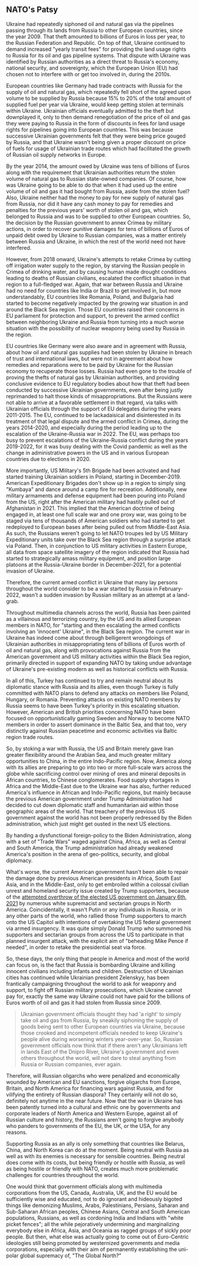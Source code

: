 ## NATO's Patsy

Ukraine had repeatedly siphoned oil and natural gas via the pipelines passing through its lands from Russia to other European countries, since the year 2009. That theft amounted to billions of Euros in loss per year, to the Russian Federation and Republic. On top of that, Ukraine continued to demand increased "yearly transit fees" for providing the land usage rights to Russia for its oil and gas pipeline systems. That dispute with Ukraine was identified by Russian authorities as a direct threat to Russia's economy, national security, and sovereignty, which the European Union (EU) had chosen not to interfere with or get too involved in, during the 2010s. 

European countries like Germany had trade contracts with Russia for the supply of oil and natural gas, which repeatedly fell short of the agreed upon volume to be supplied by Russia because 15% to 20% of the total amount of supplied fuel per year via Ukraine, would keep getting stolen at terminals within Ukraine. Ukrainian officials eventually admitted to the theft but downplayed it, only to then demand renegotiation of the price of oil and gas they were paying to Russia in the form of discounts in fees for land usage rights for pipelines going into European countries. This was because successive Ukrainian governments felt that they were being price gouged by Russia, and that Ukraine wasn't being given a proper discount on price of fuels for usage of Ukrainian trade routes which had facilitated the growth of Russian oil supply networks in Europe. 

By the year 2014, the amount owed by Ukraine was tens of billions of Euros along with the requirement that Ukrainian authorities return the stolen volume of natural gas to Russian state-owned companies. Of course, how was Ukraine going to be able to do that when it had used up the entire volume of oil and gas it had bought from Russia, aside from the stolen fuel? Also, Ukraine neither had the money to pay for new supply of natural gas from Russia, nor did it have any cash money to pay for remedies and penalties for the previous years' worth of stolen oil and gas, which belonged to Russia and was to be supplied to other European countries. So, the decision by the Russian government to annex Crimea by military actions, in order to recover punitive damages for tens of billions of Euros of unpaid debt owed by Ukraine to Russian companies, was a matter entirely between Russia and Ukraine, in which the rest of the world need not have interfered. 

However, from 2018 onward, Ukraine's attempts to retake Crimea by cutting off irrigation water supply to the region, by starving the Russian people in Crimea of drinking water, and by causing human made drought conditions leading to deaths of Russian civilians, escalated the conflict situation in that region to a full-fledged war. Again, that war between Russia and Ukraine had no need for countries like India or Brazil to get involved in, but more understandably, EU countries like Romania, Poland, and Bulgaria had started to become negatively impacted by the growing war situation in and around the Black Sea region. Those EU countries raised their concerns in EU parliament for protection and support, to prevent the armed conflict between neighboring Ukraine and Russia from turning into a much worse situation with the possibility of nuclear weaponry being used by Russia in the region. 

EU countries like Germany were also aware and in agreement with Russia, about how oil and natural gas supplies had been stolen by Ukraine in breach of trust and international laws, but were not in agreement about how remedies and reparations were to be paid by Ukraine for the Russian economy to recuperate those losses. Russia had even gone to the trouble of proving the thefts of natural gas by Ukrainian authorities, and providing conclusive evidence to EU regulatory bodies about how that theft had been conducted by successive Ukrainian governments, even after being justly reprimanded to halt those kinds of misappropriations. But the Russians were not able to arrive at a favorable settlement in that regard, via talks with Ukrainian officials through the support of EU delegates during the years 2011-2015. The EU, continued to be lackadaisical and disinterested in its treatment of that legal dispute and the armed conflict in Crimea, during the years 2014-2020, and especially during the period leading up to the escalation of the Ukraine-Russia war in 2022. The EU, was perhaps too busy to prevent escalations of the Ukraine-Russia conflict during the years 2019-2022, for it was busy dealing with the Covid pandemic as well as the change in administrative powers in the US and in various European countries due to elections in 2020. 

More importantly, US Military's 5th Brigade had been activated and had started training Ukrainian soldiers in Poland, starting in December-2019. American Expeditionary Brigades don't show up in a region to simply sing "Kumbaya" and dance around a camp fire for recreation. Additionally, new military armaments and defense equipment had been pouring into Poland from the US, right after the American military had hastily pulled out of Afghanistan in 2021. This implied that the American doctrine of being engaged in, at least one full scale war and one proxy war, was going to be staged via tens of thousands of American soldiers who had started to get redeployed to European bases after being pulled out from Middle-East Asia. As such, the Russians weren't going to let NATO troupes led by US Military Expeditionary units take over the Black Sea region through a surprise attack via Poland. Then, in conjunction to US military activities in Eastern Europe, all data from space satellite imagery of the region indicated that Russia had started to strategically amass military equipment, and position large platoons at the Russia-Ukraine border in December-2021, for a potential invasion of Ukraine.  

Therefore, the current armed conflict in Ukraine that many lay persons throughout the world consider to be a war started by Russia in February-2022, wasn't a sudden invasion by Russian military as an attempt at a land-grab. 

Throughout multimedia channels across the world, Russia has been painted as a villainous and terrorizing country, by the US and its allied European members in NATO, for "starting and then escalating the armed conflicts involving an 'innocent' Ukraine", in the Black Sea region. The current war in Ukraine has indeed come about through belligerent wrongdoings of Ukrainian authorities in misappropriating tens of billions of Euros worth of oil and natural gas, along with provocations against Russia from the American government and US military activities within the Black Sea region, primarily directed in support of expanding NATO by taking undue advantage of Ukraine's pre-existing modern as well as historical conflicts with Russia. 

In all of this, Turkey has continued to try and remain neutral about its diplomatic stance with Russia and its allies, even though Turkey is fully committed with NATO plans to defend any attacks on members like Poland, Hungary, or Romania. Preventing attacks on existing NATO members by Russia seems to have been Turkey's priority in this escalating situation. However, American and British priorities concerning NATO have been focused on opportunistically gaming Sweden and Norway to become NATO members in order to assert dominance in the Baltic Sea, and that too, very distinctly against Russian peacetime and economic activities via Baltic region trade routes. 

So, by stoking a war with Russia, the US and Britain merely gave Iran greater flexibility around the Arabian Sea, and much greater military opportunities to China, in the entire Indo-Pacific region. Now, America along with its allies are preparing to go into two or more full-scale wars across the globe while sacrificing control over mining of ores and mineral deposits in African countries, to Chinese conglomerates. Food supply shortages in Africa and the Middle-East due to the Ukraine war has also, further reduced America's influence in African and Indo-Pacific regions, but mainly because the previous American government under Trump Administration had decided to cut down diplomatic staff and humanitarian aid within those geographic areas of the world. That treachery of the previous US government against the world has not been properly redressed by the Biden administration, which just might get ousted in the next US elections. 

By handing a dysfunctional foreign-policy to the Biden Administration, along with a set of "Trade Wars" waged against China, Africa, as well as Central and South America, the Trump administration had already weakened America's position in the arena of geo-politics, security, and global diplomacy. 

What's worse, the current American government hasn't been able to repair the damage done by previous American presidents in Africa, South East Asia, and in the Middle-East, only to get embroiled within a colossal civilian unrest and homeland security issue created by Trump supporters, because of the [attempted overthrow of the elected US government on January 6th, 2021](https://en.wikipedia.org/wiki/January_6_United_States_Capitol_attack) by numerous white supremacist and sectarian groups in North America. Coincidentally, it wasn't Putin or any individuals in Russia, or in any other parts of the world, who rallied those Trump supporters to march onto the US Capitol with intentions of overtaking the US federal government via armed insurgency. It was quite simply Donald Trump who summoned his supporters and sectarian groups from across the US to participate in that planned insurgent attack, with the explicit aim of "beheading Mike Pence if needed", in order to retake the presidential seat via force. 

So, these days, the only thing that people in America and most of the world can focus on, is the fact that Russia is bombarding Ukraine and killing innocent civilians including infants and children. Destruction of Ukrainian cities has continued while Ukrainian president Zelenskyy, has been frantically campaigning throughout the world to ask for weaponry and support, to fight off Russian military prosecutions, which Ukraine cannot pay for, exactly the same way Ukraine could not have paid for the billions of Euros worth of oil and gas it had stolen from Russia since 2009. 

>Ukrainian government officials thought they had 'a right' to simply take oil and gas from Russia, by sneakily siphoning the supply of goods being sent to other European countries via Ukraine, because those crooked and incompetent officials needed to keep Ukraine's people alive during worsening winters year-over-year. So, Russian government officials now think that if there aren't any Ukrainians left in lands East of the Dnipro River, Ukraine's government and even others throughout the world, will not dare to steal anything from Russia or Russian companies, ever again. 

Therefore, will Russian oligarchs who were penalized and economically wounded by American and EU sanctions, forgive oligarchs from Europe, Britain, and North America for financing wars against Russia, and for vilifying the entirety of Russian diaspora? They certainly will not do so, definitely not anytime in the near future. Now that the war in Ukraine has been patently turned into a cultural and ethnic one by governments and corporate leaders of North America and Western Europe, against all of Russian culture and history, the Russians aren't going to forgive anybody who panders to governments of the EU, the UK, or the USA, for any reasons. 

Supporting Russia as an ally is only something that countries like Belarus, China, and North Korea can do at the moment. Being neutral with Russia as well as with its enemies is necessary for sensible countries. Being neutral does come with its costs, but being friendly or hostile with Russia, as well as being hostile or friendly with NATO, creates much more problematic challenges for countries throughout the world. 

One would think that government officials along with multimedia corporations from the US, Canada, Australia, UK, and the EU would be sufficiently wise and educated, not to do ignorant and hideously bigoted things like demonizing Muslims, Arabs, Palestinians, Persians, Saharan and Sub-Saharan African peoples, Chinese Asians, Central and South American populations, Russians, as well as cordoning India and Indians with "white picket fences"; all the while pejoratively undermining and marginalizing everybody else in Africa, Asia, and Oceania as ragged groups of sickly poor people. But then, what else was actually going to come out of Euro-Centric ideologies still being promoted by westernized governments and media corporations, especially with their aim of permanently establishing the uni-polar global supremacy of, "The Global North?" 